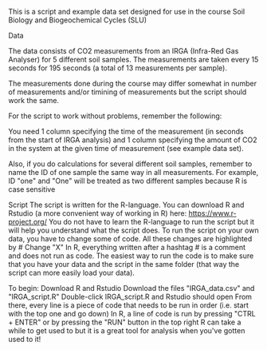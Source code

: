 This is a script and example data set designed for use in the course Soil Biology and Biogeochemical Cycles (SLU)

Data

The data consists of CO2 measurements from an IRGA (Infra-Red Gas Analyser) for 5 different soil samples.
The measurements are taken every 15 seconds for 195 seconds (a total of 13 measurements per sample).

The measurements done during the course may differ somewhat in number of measurements and/or timining of measurements but the script should work the same.

For the script to work without problems, remember the following:

You need 1 column specifying the time of the measurement (in seconds from the start of IRGA analysis) and 1 column specifying the amount of CO2 in the system at the given time of measurement (see example data set).

Also, if you do calculations for several different soil samples, remember to name the ID of one sample the same way in all measurements. For example, ID "one" and "One" will be treated as two different samples because R is case sensitive

Script
The script is written for the R-language. You can download R and Rstudio (a more convenient way of working in R) here: https://www.r-project.org/
You do not have to learn the R-language to run the script but it will help you understand what the script does.
To run the script on your own data, you have to change some of code. All these changes are highlighted by # Change "X"
In R, everything written after a hashtag # is a comment and does not run as code.
The easiest way to run the code is to make sure that you have your data and the script in the same folder (that way the script can more easily load your data).

To begin:
Download R and Rstudio
Download the files "IRGA_data.csv" and "IRGA_script.R"
Double-click IRGA_script.R and Rstudio should open
From there, every line is a piece of code that needs to be run in order (i.e. start with the top one and go down)
In R, a line of code is run by pressing "CTRL + ENTER" or by pressing the "RUN" button in the top right
R can take a while to get used to but it is a great tool for analysis when you've gotten used to it!
